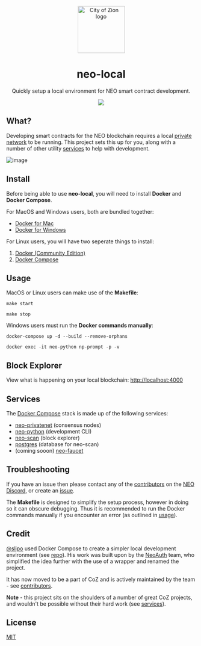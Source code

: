 <p align="center">
  <img
    src="http://res.cloudinary.com/vidsy/image/upload/v1503160820/CoZ_Icon_DARKBLUE_200x178px_oq0gxm.png"
    width="125px"
    alt="City of Zion logo">
</p>

<h1 align="center">neo-local</h1>

<p align="center">
  Quickly setup a local environment for NEO smart contract development.
</p>

<p align="center">
  <a href="https://travis-ci.org/CityOfZion/neo-local">
    <img src="https://img.shields.io/travis/CityOfZion/neo-local/master.svg">
  </a>
</p>

## What?

Developing smart contracts for the NEO blockchain requires a local 
[private network](https://hub.docker.com/r/cityofzion/neo-privatenet/) to be running. This project 
sets this up for you, along with a number of other utility [services](#services) to help with development.

![image](https://user-images.githubusercontent.com/2796074/36632958-9247f8ba-198d-11e8-8055-f096141902d9.png)

## Install

Before being able to use **neo-local**, you will need to install **Docker** and **Docker Compose**.

For MacOS and Windows users, both are bundled together:

- [Docker for Mac](https://docs.docker.com/docker-for-mac/install/)
- [Docker for Windows](https://docs.docker.com/docker-for-windows/install/)

For Linux users, you will have two seperate things to install:

1. [Docker (Community Edition)](https://store.docker.com/search?offering=community&operating_system=linux&q=&type=edition)
1. [Docker Compose](https://docs.docker.com/compose/install/#install-compose)

## Usage

MacOS or Linux users can make use of the **Makefile**:

```
make start
```
```
make stop
```

Windows users must run the **Docker commands manually**:

```
docker-compose up -d --build --remove-orphans
```
```
docker exec -it neo-python np-prompt -p -v
```

## Block Explorer

View what is happening on your local blockchain: [http://localhost:4000](http://localhost:4000)

## Services

The [Docker Compose](https://docs.docker.com/compose/) stack is made up of the following
services:

- [neo-privatenet](https://hub.docker.com/r/cityofzion/neo-privatenet/) (consensus nodes)
- [neo-python](https://github.com/CityOfZion/neo-python) (development CLI)
- [neo-scan](https://github.com/CityOfZion/neo-scan) (block explorer)
- [postgres](https://hub.docker.com/_/postgres/) (database for neo-scan)
- (coming sooon) [neo-faucet](https://github.com/CityOfZion/neo-faucet)

## Troubleshooting

If you have an issue then please contact any of the 
[contributors](https://github.com/CityOfZion/neo-local/graphs/contributors) on the 
[NEO Discord](https://discord.cityofzion.io), or create an [issue](https://github.com/CityOfZion/neo-local/issues/new).

The **Makefile** is designed to simplify the setup process, however in doing so it can 
obscure debugging. Thus it is recommended to run the Docker commands manually if you encounter 
an error (as outlined in [usage](#usage)).

## Credit

[@slipo](https://github.com/slipo) used Docker Compose to create a simpler
local development environment (see [repo](https://github.com/slipo/neo-scan-docker)). His work was built 
upon by the [NeoAuth](https://github.com/neoauth) team, who simplified the idea
further with the use of a wrapper and renamed the project.

It has now moved to be a part of CoZ and is actively maintained by the team - see 
[contributors](https://github.com/CityOfZion/neo-local/graphs/contributors).

**Note** - this project sits on the shoulders of a number of great CoZ projects, and wouldn't be 
possible without their hard work (see [services](#services)).

## License

[MIT](https://github.com/CityOfZion/neo-local/blob/master/LICENSE)
